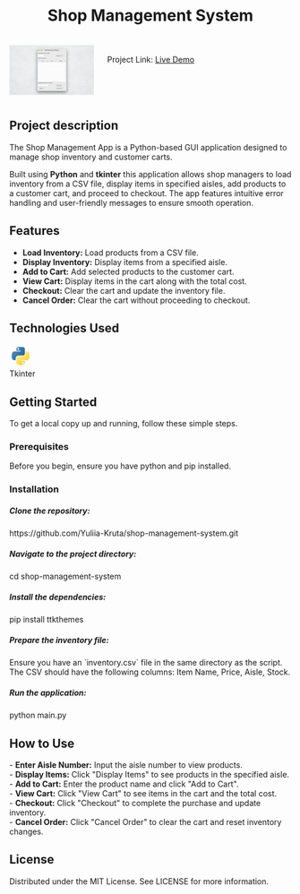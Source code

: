 <h1 align="center">Shop Management System</h1>
<br/>
<img align="left" src="./shop-management-system.gif" width="30%" height="auto"/>
<br/>
&nbsp;&nbsp;&nbsp;&nbsp;&nbsp;&nbsp;Project Link: <a target="new" href="https://yuliia-kruta.github.io/meme-generator/">Live Demo</a>
<br/><br/><br/><br/>
<br/>
<h2>Project description</h2>
The Shop Management App is a Python-based GUI application designed to manage shop inventory and customer carts. 

Built using <b>Python</b> and <b>tkinter</b> this application allows shop managers to load inventory from a CSV file, display items in specified aisles, 
add products to a customer cart, and proceed to checkout. The app features intuitive error handling and user-friendly messages to ensure smooth operation.
<h2>Features</h2>
<ul>
  <li><b>Load Inventory:</b> Load products from a CSV file.</li>
  <li><b>Display Inventory:</b> Display items from a specified aisle.</li>
  <li><b>Add to Cart:</b> Add selected products to the customer cart.</li>
  <li><b>View Cart:</b> Display items in the cart along with the total cost.</li>
  <li><b>Checkout:</b> Clear the cart and update the inventory file.</li>
  <li><b>Cancel Order:</b> Clear the cart without proceeding to checkout.</li>
</ul>

<h2>Technologies Used</h2>
<a href="https://www.python.org" target="_blank" rel="noreferrer"> <img src="https://raw.githubusercontent.com/devicons/devicon/master/icons/python/python-original.svg" alt="python" width="40" height="40"/> </a>
<br/>Tkinter

<h2>Getting Started</h2>
To get a local copy up and running, follow these simple steps.

<h3>Prerequisites</h3>
Before you begin, ensure you have python and pip installed.

<h3>Installation</h3>
<h5>Clone the repository:</h5>
https://github.com/Yuliia-Kruta/shop-management-system.git

<h5>Navigate to the project directory:</h5>
cd shop-management-system

<h5>Install the dependencies:</h5>
pip install ttkthemes

<h5>Prepare the inventory file:</h5>
Ensure you have an `inventory.csv` file in the same directory as the script. The CSV should have the following columns: Item Name, Price, Aisle, Stock.

<h5>Run the application:</h5>
python main.py

<h2>How to Use</h2>
- <b>Enter Aisle Number:</b> Input the aisle number to view products.<br/>
- <b>Display Items:</b> Click "Display Items" to see products in the specified aisle.<br/>
- <b>Add to Cart:</b> Enter the product name and click "Add to Cart".<br/>
- <b>View Cart:</b> Click "View Cart" to see items in the cart and the total cost.<br/>
- <b>Checkout:</b> Click "Checkout" to complete the purchase and update inventory.<br/>
- <b>Cancel Order:</b> Click "Cancel Order" to clear the cart and reset inventory changes.


<h2>License</h2>
Distributed under the MIT License. See LICENSE for more information.
